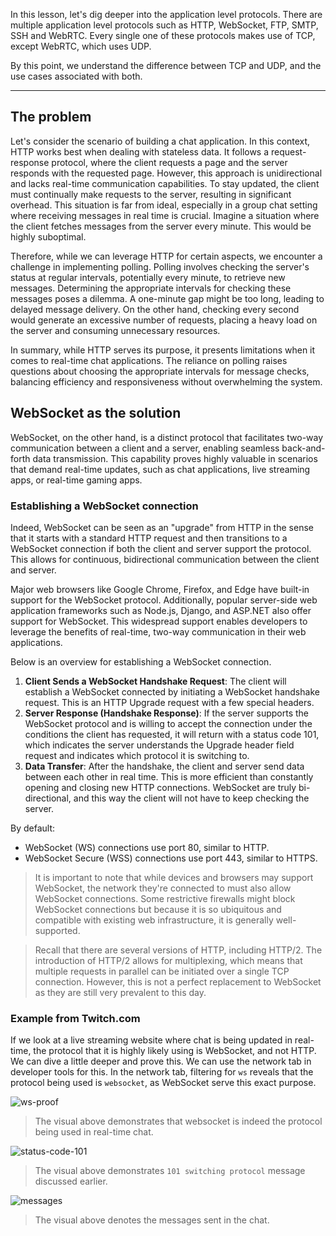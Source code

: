 In this lesson, let's dig deeper into the application level protocols. There are multiple application level protocols such as HTTP, WebSocket, FTP, SMTP, SSH and WebRTC. Every single one of these protocols makes use of TCP, except WebRTC, which uses UDP.

By this point, we understand the difference between TCP and UDP, and the use cases associated with both.

---

## The problem

Let's consider the scenario of building a chat application. In this context, HTTP works best when dealing with stateless data. It follows a request-response protocol, where the client requests a page and the server responds with the requested page. However, this approach is unidirectional and lacks real-time communication capabilities. To stay updated, the client must continually make requests to the server, resulting in significant overhead. This situation is far from ideal, especially in a group chat setting where receiving messages in real time is crucial. Imagine a situation where the client fetches messages from the server every minute. This would be highly suboptimal.

Therefore, while we can leverage HTTP for certain aspects, we encounter a challenge in implementing polling. Polling involves checking the server's status at regular intervals, potentially every minute, to retrieve new messages. Determining the appropriate intervals for checking these messages poses a dilemma. A one-minute gap might be too long, leading to delayed message delivery. On the other hand, checking every second would generate an excessive number of requests, placing a heavy load on the server and consuming unnecessary resources.

In summary, while HTTP serves its purpose, it presents limitations when it comes to real-time chat applications. The reliance on polling raises questions about choosing the appropriate intervals for message checks, balancing efficiency and responsiveness without overwhelming the system.

## WebSocket as the solution

WebSocket, on the other hand, is a distinct protocol that facilitates two-way communication between a client and a server, enabling seamless back-and-forth data transmission. This capability proves highly valuable in scenarios that demand real-time updates, such as chat applications, live streaming apps, or real-time gaming apps.

### Establishing a WebSocket connection

Indeed, WebSocket can be seen as an "upgrade" from HTTP in the sense that it starts with a standard HTTP request and then transitions to a WebSocket connection if both the client and server support the protocol. This allows for continuous, bidirectional communication between the client and server.

Major web browsers like Google Chrome, Firefox, and Edge have built-in support for the WebSocket protocol. Additionally, popular server-side web application frameworks such as Node.js, Django, and ASP.NET also offer support for WebSocket. This widespread support enables developers to leverage the benefits of real-time, two-way communication in their web applications.

Below is an overview for establishing a WebSocket connection.

1. **Client Sends a WebSocket Handshake Request**: The client will establish a WebSocket connected by initiating a WebSocket handshake request. This is an HTTP Upgrade request with a few special headers.
2. **Server Response (Handshake Response)**: If the server supports the WebSocket protocol and is willing to accept the connection under the conditions the client has requested, it will return with a status code 101, which indicates the server understands the Upgrade header field request and indicates which protocol it is switching to.
3. **Data Transfer**: After the handshake, the client and server send data between each other in real time. This is more efficient than constantly opening and closing new HTTP connections. WebSocket are truly bi-directional, and this way the client will not have to keep checking the server.

By default:

- WebSocket (WS) connections use port 80, similar to HTTP.
- WebSocket Secure (WSS) connections use port 443, similar to HTTPS.

> It is important to note that while devices and browsers may support WebSocket, the network they're connected to must also allow WebSocket connections. Some restrictive firewalls might block WebSocket connections but because it is so ubiquitous and compatible with existing web infrastructure, it is generally well-supported.

> Recall that there are several versions of HTTP, including HTTP/2. The introduction of HTTP/2 allows for multiplexing, which means that multiple requests in parallel can be initiated over a single TCP connection. However, this is not a perfect replacement to WebSocket as they are still very prevalent to this day.

### Example from Twitch.com

If we look at a live streaming website where chat is being updated in real-time, the protocol that it is highly likely using is WebSocket, and not HTTP. We can dive a little deeper and prove this. We can use the network tab in developer tools for this. In the network tab, filtering for `ws` reveals that the protocol being used is `websocket`, as WebSocket serve this exact purpose.

![ws-proof](https://imagedelivery.net/CLfkmk9Wzy8_9HRyug4EVA/a968e9cb-3eb0-48a1-5158-189c87be0800/sharpen=1)

> The visual above demonstrates that websocket is indeed the protocol being used in real-time chat.

![status-code-101](https://imagedelivery.net/CLfkmk9Wzy8_9HRyug4EVA/7ade7485-f2a1-40fb-455c-1fc224d10a00/sharpen=1)

> The visual above demonstrates `101 switching protocol` message discussed earlier.

![messages](https://imagedelivery.net/CLfkmk9Wzy8_9HRyug4EVA/e6c02f6f-b9da-43c9-9d20-310b694a8a00/sharpen=1)

> The visual above denotes the messages sent in the chat.